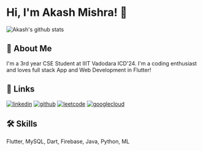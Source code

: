 # Hi, I'm Akash Mishra! 👋

![Akash's github stats](https://github-readme-stats.vercel.app/api?username=akashmishra242&show_icons=true&theme=react)
## 🚀 About Me
I'm a 3rd year CSE Student at IIIT Vadodara ICD'24. I'm a coding enthusiast and loves full stack App and Web Development in Flutter!


## 🔗 Links
[![linkedin](https://img.shields.io/badge/linkedin-0A66C2?style=for-the-badge&logo=linkedin&logoColor=white)](https://www.linkedin.com/in/akash-mishra09/)
[![github](https://img.shields.io/badge/github-333?style=for-the-badge&logo=github&logoColor=white)](https://twitter.com/mishra_akash242)
[![leetcode](https://img.shields.io/badge/leetcode-DAA520?style=for-the-badge&logo=leetcode&logoColor=white)](https://leetcode.com/Akash242/)
[![googlecloud](https://img.shields.io/badge/googlecloud-DB4437?style=for-the-badge&logo=googlecloud&logoColor=white)](https://www.cloudskillsboost.google/public_profiles/d6728647-23f6-49cb-b385-b8e54be1e4f8)
<!--[![youtube](https://img.shields.io/badge/youtube-ff0000?style=for-the-badge&logo=youtube&logoColor=white)](https://www.youtube.com/channel/UC-1kzHtwBY8n0TY5NhYxNaw)
[![medium](https://img.shields.io/badge/medium-fff?style=for-the-badge&logo=medium&logoColor=black)](https://namanrivaan.medium.com)
[![twitter](https://img.shields.io/badge/twitter-00acee?style=for-the-badge&logo=twitter&logoColor=white)](https://twitter.com/mishra_akash242)
[![instagram](https://img.shields.io/badge/instagram-8a3ab9?style=for-the-badge&logo=instagram&logoColor=white)](https://www.instagram.com/misha_akash/)
[![angel](https://img.shields.io/badge/angel-666666?style=for-the-badge&logo=angel&logoColor=white)](https://angel.co/u/akash-mishra09)
[![portfolio](https://img.shields.io/badge/my_portfolio-000?style=for-the-badge&logo=ko-fi&logoColor=white)](http://rivaanranawat.netlify.app/)-->


## 🛠 Skills
Flutter, MySQL, Dart, Firebase, Java, Python, ML

<!--
**akashmishra242/akashmishra242** is a ✨ _special_ ✨ repository because its `README.md` (this file) appears on your GitHub profile.

Here are some ideas to get you started:

- 🔭 I’m currently working on ...
- 🌱 I’m currently learning ...
- 👯 I’m looking to collaborate on ...
- 🤔 I’m looking for help with ...
- 💬 Ask me about ...
- 📫 How to reach me: ...
- 😄 Pronouns: ...
- ⚡ Fun fact: ...
-->
